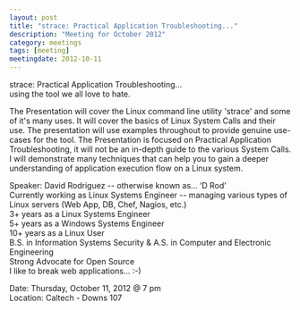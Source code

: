 ```yaml
---
layout: post
title: "strace: Practical Application Troubleshooting..."
description: "Meeting for October 2012"
category: meetings
tags: [meeting]
meetingdate: 2012-10-11
---
```



strace: Practical Application Troubleshooting...  
using the tool we all love to hate.

The Presentation will cover the Linux command line utility 'strace' and some of it's many uses.  It will cover the basics of Linux System Calls and their use.  The presentation will use examples throughout to provide genuine use-cases for the tool.  The Presentation is focused on Practical Application Troubleshooting, it will not be an in-depth guide to the various System Calls.  I will demonstrate many techniques that can help you to gain a deeper understanding of application execution flow on a Linux system.

Speaker: David Rodriguez  --  otherwise known as... ‘D Rod’   
  Currently working as Linux Systems Engineer -- managing various types of Linux servers (Web App, DB, Chef, Nagios, etc.)  
  3+ years as a Linux Systems Engineer  
  5+ years as a Windows Systems Engineer  
  10+ years as a Linux User  
  B.S. in Information Systems Security & A.S. in Computer and Electronic Engineering  
  Strong Advocate for Open Source  
  I like to break web applications...   :-)  


Date: Thursday, October 11, 2012 @ 7 pm <br/>
Location: Caltech - Downs 107
